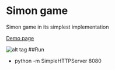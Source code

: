 Simon game
===
Simon game in its simplest implementation

[Demo page](http://vadimdez.github.io/simon/#/)

![alt tag](https://cloud.githubusercontent.com/assets/3748453/11758329/ed0c43fe-a069-11e5-8f01-1b9ad59340e2.png)
##Run
- python -m SimpleHTTPServer 8080
